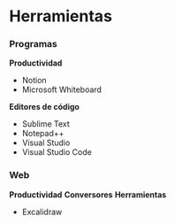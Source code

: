 # Herramientas

### Programas

**Productividad**
* Notion
* Microsoft Whiteboard

**Editores de código**
* Sublime Text
* Notepad++
* Visual Studio
* Visual Studio Code

### Web

**Productividad**
**Conversores**
**Herramientas**
* Excalidraw
